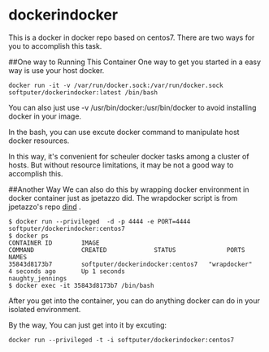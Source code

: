 # dockerindocker
This is a docker in docker repo based on centos7. There are two ways for you to accomplish this task.

##One way to Running This Container
One way to get you started in a easy way is use your host docker.
```
docker run -it -v /var/run/docker.sock:/var/run/docker.sock  softputer/dockerindocker:latest /bin/bash
```
You can also just use -v /usr/bin/docker:/usr/bin/docker to avoid installing docker in your image.

In the bash, you can use excute docker command to manipulate host docker resources. 

In this way, it's convenient for scheuler docker tasks among a cluster of hosts. But without resource limitations, it may be not a good way to accomplish this.

##Another Way
We can also do this by wrapping docker environment in docker container just as jpetazzo did. The wrapdocker script is from jpetazzo's repo [dind](https://github.com/jpetazzo/dind) .
```
$ docker run --privileged  -d -p 4444 -e PORT=4444 softputer/dockerindocker:centos7
$ docker ps
CONTAINER ID        IMAGE                                          COMMAND             CREATED             STATUS              PORTS                     NAMES
35843d8173b7        softputer/dockerindocker:centos7   "wrapdocker"        4 seconds ago       Up 1 seconds                                  naughty_jennings
$ docker exec -it 35843d8173b7 /bin/bash
```
After you get into the container, you can do anything docker can do in your isolated environment.

By the way, You can just get into it by excuting:
```
docker run --privileged -t -i softputer/dockerindocker:centos7
```



